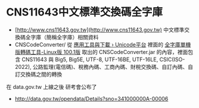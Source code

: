 CNS11643中文標準交換碼全字庫
============================

* [http://www.cns11643.gov.tw](http://www.cns11643.gov.tw) 中文標準交換碼全字庫（簡稱全字庫）相關資料
* CNSCodeConverter/ 從 [應用工具與下載 › Unicode平台](http://www.cns11643.gov.tw/AIDB/download.do?name=%E5%80%8B%E4%BA%BA%E9%9B%BB%E8%85%A6%E9%80%A0%E5%AD%97%E8%99%95%E7%90%86%E5%B7%A5%E5%85%B7%3EUnicode%E5%B9%B3%E5%8F%B0) 裡面的 [全字庫單機版轉碼工具-Linux版 100.1版](http://www.cns11643.gov.tw/AIDB/file.do?path=download%2F%E5%80%8B%E4%BA%BA%E9%9B%BB%E8%85%A6%E9%80%A0%E5%AD%97%E8%99%95%E7%90%86%E5%B7%A5%E5%85%B7%601q%60Unicode%E5%B9%B3%E5%8F%B0%601q%60%E5%85%A8%E5%AD%97%E5%BA%AB%E5%96%AE%E6%A9%9F%E7%89%88%E8%BD%89%E7%A2%BC%E5%B7%A5%E5%85%B7%28Linux%E7%89%88%29%2Fname%2Fcnscodeconvertor-100-1.linux.sh) 取出的 CNSCodeConverter.jar 的內容，裡面包含 CNS11643 與 Big5, Big5E, UTF-8, UTF-16BE, UTF-16LE, CSIC(ISO-2022), 公路監理(電信碼)、稅務內碼、工商內碼、財稅交換碼、自訂內碼、自訂交換碼之間的轉換

在 data.gov.tw 上線之後
研考會公布了
* http://data.gov.tw/opendata/Details?sno=341000000A-00006
